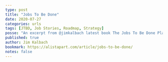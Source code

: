 ```yaml
---
type: post
title: "Jobs To Be Done"
date: 2020-07-27
categories: urls
tags: [JTBD, Job Stories, Roadmap, Strategy]
posse: "An excerpt from @jimkalbach latest book The Jobs To Be Done Playbook."
published: true
author: Jim Kalbach
bookmark: https://alistapart.com/article/jobs-to-be-done/
notes: false
---
```

